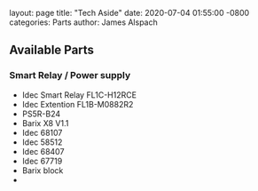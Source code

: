 
layout: page
title: "Tech Aside"
date: 2020-07-04 01:55:00 -0800
categories: Parts
author: James Alspach

## Available Parts

### Smart Relay / Power supply
- Idec Smart Relay FL1C-H12RCE
- Idec Extention FL1B-M0882R2
- PS5R-B24
- Barix X8 V1.1
- Idec 68107
- Idec 58512
- Idec 68407
- Idec 67719
- Barix block
-

